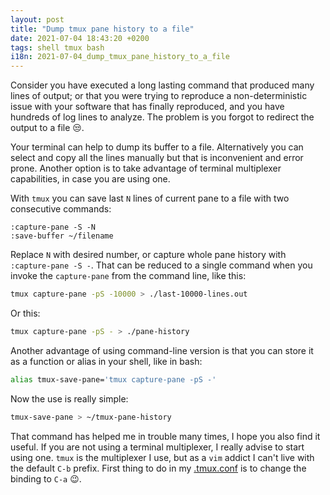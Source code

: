 ```yaml
---
layout: post
title: "Dump tmux pane history to a file"
date: 2021-07-04 18:43:20 +0200
tags: shell tmux bash
i18n: 2021-07-04_dump_tmux_pane_history_to_a_file
---
```

Consider you have executed a long lasting command that produced many lines of output; or that you were trying to reproduce a non-deterministic issue with your software that has finally reproduced, and you have hundreds of log lines to analyze. The problem is you forgot to redirect the output to a file 😒.


Your terminal can help to dump its buffer to a file. Alternatively you can select and copy all the lines manually but that is inconvenient and error prone. Another option is to take advantage of terminal multiplexer capabilities, in case you are using one.


With `tmux` you can save last `N` lines of current pane to a file with two consecutive commands:


```tmux
:capture-pane -S -N
:save-buffer ~/filename
```


Replace `N` with desired number, or capture whole pane history with `:capture-pane -S -`.
That can be reduced to a single command when you invoke the `capture-pane` from the command line, like this:


```bash
tmux capture-pane -pS -10000 > ./last-10000-lines.out
```


Or this:


```bash
tmux capture-pane -pS - > ./pane-history
```


Another advantage of using command-line version is that you can store it as a function or alias in your shell, like in bash:


```bash
alias tmux-save-pane='tmux capture-pane -pS -'
```


Now the use is really simple:


```bash
tmux-save-pane > ~/tmux-pane-history
```


That command has helped me in trouble many times, I hope you also find it useful. If you are not using a terminal multiplexer, I really advise to start using one. `tmux` is the multiplexer I use, but as a `vim` addict I can't live with the default `C-b` prefix. First thing to do in my [.tmux.conf](https://github.com/maniowy/dotfiles/blob/master/.tmux.conf) is to change the binding to `C-a` 😉.

